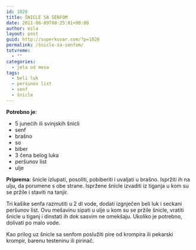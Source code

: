 ```yaml
---
id: 1026
title: ŠNICLE SA SENFOM
date: 2011-06-09T08:25:01+00:00
author: mila
layout: post
guid: http://superkuvar.com/?p=1026
permalink: /šnicle-sa-senfom/
totvreme:
  - ""
categories:
  - jela od mesa
tags:
  - beli luk
  - peršunov list
  - senf
  - šnicle
---
```

**Potrebno je**:

  * 5 junećih ili svinjskih šnicli
  * senf
  * brašno
  * so
  * biber
  * 3 čena belog luka
  * peršunov list
  * ulje

**Priprema**: šnicle izlupati, posoliti, pobiberiti i uvaljati u brašno. Ispržiti ih na ulju, da porumene s obe strane. Ispržene šnicle izvaditi iz tiganja u kom su se pržile i staviti na tanjir.

Tri kašike senfa razmutiti u 2 dl vode, dodati izgnječen beli luk i seckani peršunov list. Ovu mešavinu sipati u ulje u kom su se pržile šnicle, vratiti šnicle u tiganj i dinstati ih dok sasvim ne omekšaju. Ukoliko je potrebno, dolivati po malo vode.

Kao prilog uz šnicle sa senfom poslužiti pire od krompira ili pekarski krompir, barenu testeninu ili pirinač.